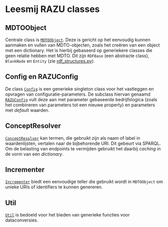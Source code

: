 # Leesmij RAZU classes

## MDTOObject
Centrale class is [`MDTOObject`](mdto_object.py). Deze is gericht op het eenvoudig kunnen aanmaken en vullen van MDTO-objecten, zoals het creëren van een object met een dictionary. Het is hierbij gebaseerd op generiekere classes die geen relatie hebben met MDTO. Dit zijn `RDFBase` (een abstracte class), `BlankNode` en `Entity` (zie [rdf_structures.py](rdf_structures.py)). 

## Config en RAZUConfig
De class [`Config`](config.py) is een generieke singleton class voor het vastleggen en opvragen van configuratie-parameters. De subclass hiervan genaamd [`RAZUConfig`](razuconfig.py) vult deze aan met parameter gebaseerde bedrijfslogica (zoals het combineren van parameters tot een nieuwe property) en parameters met *default*  waarden.

## ConceptResolver
[`ConceptResolver`](conceptresolver.py) kan termen, die gebruikt zijn als naam of label in waardenlijsten, vertalen naar de bijbehorende URI. Dit gebeurt via SPARQL. Om de belasting van endpoints te vermijden gebruikt het daarbij *caching* in de vorm van een *dictionary*.

## Incrementer
[`Incrementer`](incrementer.py) biedt een eenvoudige teller die gebruikt wordt in `MDTOObject` om unieke URIs of identifiers te kunnen genereren.

## Util
[`Util`](util.py) is bedoeld voor het bieden van generieke functies voor dataconversies.
